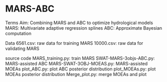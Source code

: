 # MARS-ABC

Terms
Aim: Combining MARS and ABC to optimize hydrological models
MARS: Multivariate adaptive regression splines
ABC: Approximate Bayesian computation


Data
6561.csv: raw data for training MARS
10000.csv: raw data for validating MARS


source code
MARS_training.py: train MARS
SWAT-MARS-3objs-ABC.py: MARS-assisted ABC
MARS-SWAT-3OBJ-MOEAS.py: MARS-assisted MOEAs
plot_ABC.py: plot ABC posterior distribution
plot_MOEAs.py: plot MOEAs posterior distribution
Merge_plot.py: merge MOEAs and plot
